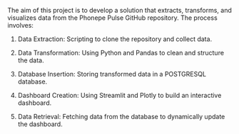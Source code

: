 The aim of this project is to develop a solution that extracts, transforms, and visualizes data from the Phonepe Pulse GitHub repository. The process involves:

1. Data Extraction: Scripting to clone the repository and collect data.

2. Data Transformation: Using Python and Pandas to clean and structure the data.

3. Database Insertion: Storing transformed data in a POSTGRESQL database.

4. Dashboard Creation: Using Streamlit and Plotly to build an interactive dashboard.

5. Data Retrieval: Fetching data from the database to dynamically update the dashboard.
